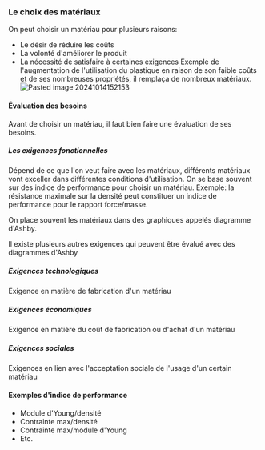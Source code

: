 ### Le choix des matériaux
On peut choisir un matériau pour plusieurs raisons:
- Le désir de réduire les coûts
- La volonté d'améliorer le produit
- La nécessité de satisfaire à certaines exigences
Exemple de l'augmentation de l'utilisation du plastique en raison de son faible coûts et de ses nombreuses propriétés, il remplaça de nombreux matériaux.
![Pasted image 20241014152153](Pasted%20image%2020241014152153.png)

#### Évaluation des besoins
Avant de choisir un matériau, il faut bien faire une évaluation de ses besoins.
##### Les exigences fonctionnelles
Dépend de ce que l'on veut faire avec les matériaux, différents matériaux vont exceller dans différentes conditions d'utilisation. On se base souvent sur des indice de performance pour choisir un matériau. Exemple: la résistance maximale sur la densité peut constituer un indice de performance pour le rapport force/masse.

On place souvent les matériaux dans des graphiques appelés diagramme d'Ashby.

Il existe plusieurs autres exigences qui peuvent être évalué avec des diagrammes d'Ashby
##### Exigences technologiques
Exigence en matière de fabrication d'un matériau
##### Exigences économiques
Exigence en matière du coût de fabrication ou d'achat d'un matériau
##### Exigences sociales
Exigences en lien avec l'acceptation sociale de l'usage d'un certain matériau

#### Exemples d'indice de performance
- Module d'Young/densité
- Contrainte max/densité
- Contrainte max/module d'Young
- Etc.
